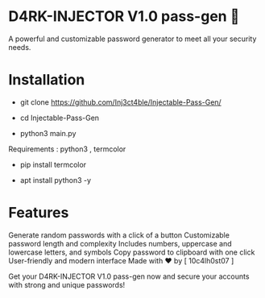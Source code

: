 # D4RK-INJECTOR V1.0 pass-gen 🔐
A powerful and customizable password generator to meet all your security needs.

# Installation

* git clone https://github.com/Inj3ct4ble/Injectable-Pass-Gen/

* cd Injectable-Pass-Gen

* python3 main.py

Requirements : python3 , termcolor 

* pip install termcolor

* apt install python3 -y


# Features
 Generate random passwords with a click of a button
 Customizable password length and complexity
 Includes numbers, uppercase and lowercase letters, and symbols
 Copy password to clipboard with one click
 User-friendly and modern interface
Made with ❤ by [ 10c4lh0st07 ]

Get your D4RK-INJECTOR V1.0 pass-gen now and secure your accounts with strong and unique passwords!









